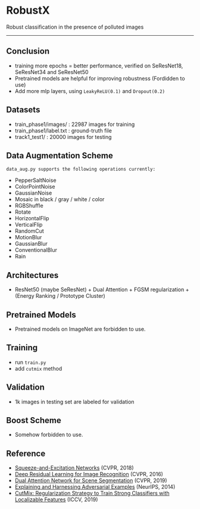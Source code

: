# RobustX

Robust classification in the presence of polluted images 

---

## Conclusion
- training more epochs = better performance, verified on SeResNet18, SeResNet34 and SeResNet50
- Pretrained models are helpful for improving robustness (Fordidden to use)
- Add more mlp layers, using `LeakyReLU(0.1)` and `Dropout(0.2)`



## Datasets
- train_phase1/images/ : 22987 images for training
- train_phase1/label.txt : ground-truth file
- track1_test1/ : 20000 images for testing

## Data Augmentation Scheme
`data_aug.py supports the following operations currently:`
- PepperSaltNoise
- ColorPointNoise
- GaussianNoise
- Mosaic in black / gray / white / color
- RGBShuffle
- Rotate
- HorizontalFlip
- VerticalFlip
- RandomCut
- MotionBlur
- GaussianBlur
- ConventionalBlur
- Rain

## Architectures
- ResNet50 (maybe SeResNet) + Dual Attention + FGSM regularization + (Energy Ranking / Prototype Cluster)

## Pretrained Models
- Pretrained models on ImageNet are forbidden to use.

## Training
- run `train.py`
- add `cutmix` method

## Validation
- 1k images in testing set are labeled for validation

## Boost Scheme
- Somehow forbidden to use.

## Reference
- [Squeeze-and-Excitation Networks](https://arxiv.org/abs/1709.01507) (CVPR, 2018)
- [Deep Residual Learning for Image Recognition](https://openaccess.thecvf.com/content_cvpr_2016/papers/He_Deep_Residual_Learning_CVPR_2016_paper.pdf) (CVPR, 2016)
- [Dual Attention Network for Scene Segmentation](https://openaccess.thecvf.com/content_CVPR_2019/papers/Fu_Dual_Attention_Network_for_Scene_Segmentation_CVPR_2019_paper.pdf) (CVPR, 2019)
- [Explaining and Harnessing Adversarial Examples](https://arxiv.org/abs/1412.6572) (NeurIPS, 2014)
- [CutMix: Regularization Strategy to Train Strong Classifiers with Localizable Features](https://arxiv.org/pdf/1905.04899v2.pdf) (ICCV, 2019)
